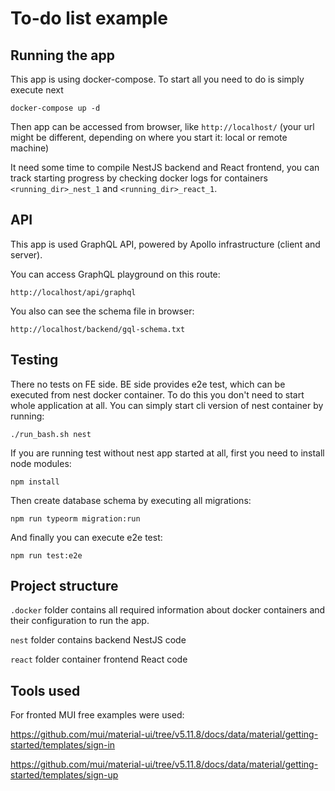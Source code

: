 # To-do list example

## Running the app

This app is using docker-compose. To start all you need to do is simply execute next

```docker-compose up -d```

Then app can be accessed from browser, like `http://localhost/` (your url might be different, 
depending on where you start it: local or remote machine)

It need some time to compile NestJS backend and React frontend, you can track starting progress by 
checking docker logs for containers `<running_dir>_nest_1` and `<running_dir>_react_1`.

## API

This app is used GraphQL API, powered by Apollo infrastructure (client and server).

You can access GraphQL playground on this route:

```http://localhost/api/graphql```

You also can see the schema file in browser:

```http://localhost/backend/gql-schema.txt```

## Testing

There no tests on FE side. BE side provides e2e test, which can be executed from nest docker container.
To do this you don't need to start whole application at all. You can simply start cli version of nest container 
by running:

```./run_bash.sh nest```

If you are running test without nest app started at all, first you need to install node modules:

```npm install```

Then create database schema by executing all migrations:

```npm run typeorm migration:run```

And finally you can execute e2e test:

```npm run test:e2e```

## Project structure

`.docker` folder contains all required information about docker containers and their configuration to run the app.

`nest` folder contains backend NestJS code

`react` folder container frontend React code

## Tools used

For fronted MUI free examples were used:

https://github.com/mui/material-ui/tree/v5.11.8/docs/data/material/getting-started/templates/sign-in

https://github.com/mui/material-ui/tree/v5.11.8/docs/data/material/getting-started/templates/sign-up
